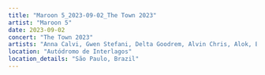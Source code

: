 ```yaml
---
title: "Maroon 5_2023-09-02_The Town 2023"
artist: "Maroon 5"
date: 2023-09-02
concert: "The Town 2023"
artists: "Anna Calvi, Gwen Stefani, Delta Goodrem, Alvin Chris, Alok, Benjamin Hav, bbno$, Maroon 5, Afrocidade, Bruno Mars, Apashe, Blæst"
location: "Autódromo de Interlagos"
location_details: "São Paulo, Brazil"
---
```

